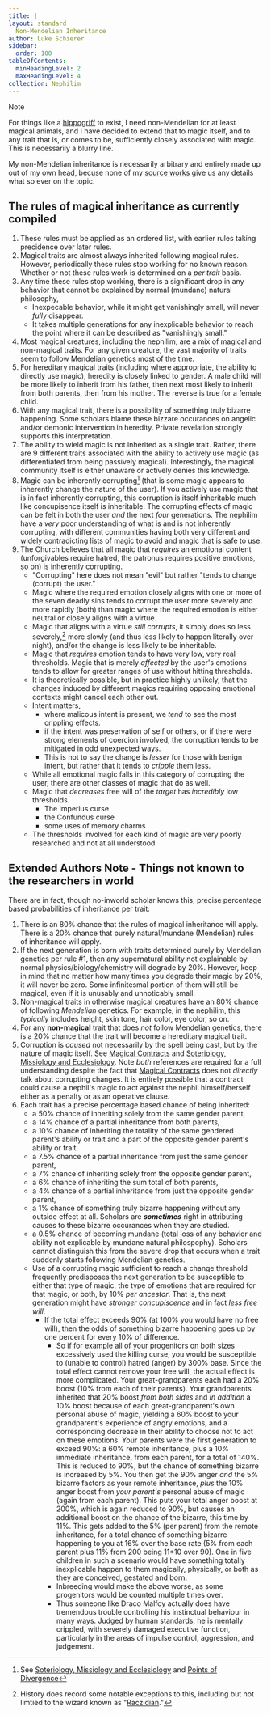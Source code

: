 ```yaml
---
title: |
layout: standard
  Non-Mendelian Inheritance
author: Luke Schierer
sidebar:
  order: 100
tableOfContents:
  minHeadingLevel: 2
  maxHeadingLevel: 4
collection: Nephilim
---
```


> [!NOTE]
> For things like a [hippogriff] to exist, I need non-Mendelian for at least magical animals, and I have decided to extend that to magic itself, and to any trait that is, or comes to be, sufficiently closely associated with magic. This is necessarily a blurry line.
>
> My non-Mendelian inheritance is necessarily arbitrary and entirely made up out of my own head, becuse none of my [source works] give us any details what so ever on the topic.

## The rules of magical inheritance as currently compiled

1.  These rules must be applied as an ordered list, with earlier rules taking
    precidence over later rules.
1.  Magical traits are almost always inherited following magical rules. However,
    periodically these rules stop working for no known reason. Whether or not these rules work is determined on a _per trait_ basis.
1.  Any time these rules stop working, there is a significant drop in any behavior that cannot be
    explained by normal (mundane) natural philosophy,
    - Inexpecable behavior, while it might get vanishingly small, will never _fully_ disappear.
    - It takes multiple generations for any inexplicable behavior to reach the point where it can be described as "vanishingly small."
1.  Most magical creatures, including the nephilim, are a mix of magical and non-magical traits. For any
    given creature, the vast majority of traits seem to follow Mendelian genetics most of the time.
1.  For hereditary magical traits (including where appropriate, the ability to
    directly use magic), heredity is closely linked to gender. A male child will be more likely to inherit from his father, then next most likely to inherit from both parents, then from his mother. The reverse is true for a female child.
1.  With any magical trait, there is a possibility of something truly bizarre
    happening. Some scholars blame these bizzare occurances on angelic and/or
    demonic intervention in heredity. Private revelation strongly supports this interpretation.
1.  The ability to wield magic is not inherited as a single trait. Rather,
    there are 9 different traits associated with the ability to actively use magic (as differentiated from being passively magical). Interestingly, the magical community itself is either unaware or actively denies this knowledge.
1.  Magic can be inherently corrupting[^241123-1] (that is some magic appears to inherently change the
    nature of the user). If you actively use magic that is in fact inherently corrupting, this corruption is itself inheritable much like concupisence itself is inheritable. The corrupting effects of magic can be felt in both the user _and_ the next _four_ generations. The nephilim have a _very_ poor understanding of what is and is not inherently corrupting, with different communities having both very different and widely contradicting lists of magic to avoid and magic that is safe to use.
1.  The Church believes that all magic that _requires_ an emotional content (unforgivables require
    hatred, the patronus requires positive emotions, so on) is inherently corrupting.
    - "Corrupting" here does not mean "evil" but rather "tends to change
      (corrupt) the user."
    - Magic where the required emotion closely aligns with one or more of the
      seven deadly sins tends to corrupt the user more severely and more rapidly
      (both) than magic where the required emotion is either neutral or closely
      aligns with a virtue.
    - Magic that aligns with a virtue _still corrupts_, it simply does so less
      severely,[^241125-1] more slowly (and thus less likely to happen literally over night), and/or the change is less likely to be inheritable.
    - Magic that _requires_ emotion tends to have very low, very real
      thresholds. Magic that is merely _affected_ by the user's emotions tends
      to allow for greater ranges of use without hitting thresholds.
    - It is theoretically possible, but in practice highly unlikely, that the
      changes induced by different magics requiring opposing emotional contexts
      might cancel each other out.
    - Intent matters,
      - where malicous intent is present, we _tend_ to see the most crippling
        effects.
      - if the intent was preservation of self or others, or if there were
        strong elements of coercion involved, the corruption tends to be mitigated in odd unexpected ways.
      - This is not to say the change is _lesser_ for those with benign intent,
        but rather that it tends to _cripple_ them less.
    - While all emotional magic falls in this category of corrupting the user,
      there are other classes of magic that do as well.
    - Magic that _decreases_ free will of the _target_ has _incredibly_ low thresholds.
      - The Imperius curse
      - the Confundus curse
      - some uses of memory charms
    - The thresholds involved for each kind of magic are very poorly researched
      and not at all understood.

## Extended Authors Note - Things not known to the researchers in world

There are in fact, though no-inworld scholar knows this, precise percentage based probabilities of inheritance per trait:

1.  There is an 80% chance that the rules of magical inheritance will apply.
    There is a 20% chance that purely natural/mundane (Mendelian) rules of inheritance will apply.
1.  If the next generation is born with traits determined purely by Mendelian
    genetics per rule #1, then any supernatural ability not explainable by normal physics/biology/chemistry will degrade by 20%. However, keep in mind that no matter how many times you degrade their magic by 20%, it will never be zero. Some infinitesmal portion of them will still be magical, even if it is unusably and unnoticably small.
1.  Non-magical traits in otherwise magical creatures have an 80% chance of following _Mendelian_
    genetics. For example, in the nephilim, this _typically_ includes height, skin tone, hair color, eye color, so on.
1.  For any **non-magical** trait that does _not_ follow Mendelian genetics,
    there is a 20% chance that the trait will become a hereditary magical trait.
1.  Corruption is _caused_ not necessarily by the spell being cast, but
    by the nature of magic itself. See [Magical Contracts] and [Soteriology, Missiology and Ecclesiology]. Note _both_ references are required for a full understanding despite the fact that [Magical Contracts] does not _directly_ talk about corrupting changes. It is entirely possible that a contract could cause a nephil's magic to act against the nephil himself/herself either as a penalty or as an operative clause.
1.  Each trait has a precise percentage based chance of being inherited:
    - a 50% chance of inheriting solely from the same gender parent,
    - a 14% chance of a partial inheritance from both parents,
    - a 10% chance of inheriting the totality of the same gendered parent's ability or trait and a part
      of the opposite gender parent's ability or trait.
    - a 7.5% chance of a partial inheritance from just the same gender parent,
    - a 7% chance of inheriting solely from the opposite gender parent,
    - a 6% chance of inheriting the sum total of both parents,
    - a 4% chance of a partial inheritance from just the opposite gender parent,
    - a 1% chance of something truly bizarre happening without any outside effect at all. Scholars are
      **_sometimes_** right in attributing causes to these bizarre occurances when they are studied.
    - a 0.5% chance of becoming mundane (total loss of any behavior and ability not explicable by mundane
      natural philospophy). Scholars cannot distinguish this from the severe drop that occurs when a trait suddenly starts following Mendelian genetics.
    - Use of a corrupting magic sufficient to reach a change threshold
      frequently predisposes the next generation to be susceptible to either that type of magic, the type of emotions that are required for that magic, or both, by 10% _per ancestor_. That is, the next generation might have _stronger concupiscence_ and in fact _less free will._
      - If the total effect exceeds 90% (at 100% you would have no free will),
        then the odds of something bizarre happening goes up by one percent for every 10% of difference.
        - So if for example all of your progenitors on both sizes excessively used
          the killing curse, you would be susceptible to (unable to control) hatred (anger) by 300% base. Since the total effect cannot remove your free will, the actual effect is more complicated. Your great-grandparents each had a 20% boost (10% from each of their parents). Your grandparents inherited that 20% boost _from both sides_ and _in addition_ a 10% boost because of each great-grandparent's own personal abuse of magic, yielding a 60% boost to your grandparent's experience of angry emotions, and a corresponding decrease in their ability to choose not to act on these emotions. Your parents were the first generation to exceed 90%: a 60% remote inheritance, plus a 10% immediate inheritance, from each parent, for a total of 140%. This is reduced to 90%, but the chance of something bizarre is increased by 5%. You then get the 90% anger _and_ the 5% bizarre factors as your remote inheritance, _plus_ the 10% anger boost from _your parent's_ personal abuse of magic (again from each parent). This puts your total anger boost at 200%, which is again reduced to 90%, but causes an additional boost on the chance of the bizarre, this time by 11%. This gets added to the 5% (per parent) from the remote inheritance, for a total chance of something bizarre happening to you at 16% over the base rate (5% from each parent plus 11% from 200 being 11\*10 over 90). One in five children in such a scenario would have something totally inexplicable happen to them magically, physically, or both as they are conceived, gestated and born.
        - Inbreeding would make the above worse, as some progenitors would be
          counted multiple times over.
        - Thus someone like Draco Malfoy actually does have tremendous trouble
          controlling his instinctual behaviour in many ways. Judged by human
          standards, he is mentally crippled, with severely damaged executive
          function, particularly in the areas of impulse control, aggression, and
          judgement.

[^241125-1]: History does record some notable exceptions to this, including but not limtied to the wizard known as "[Raczidian]."[^241125-2]

[^241125-2]:
    Mrs. J. K. Rowling & Sony Computer Entertainment Europe.
    _[Miranda Goshawk's Book of Spells](https://archive.org/details/0_20211019/)_ 2013. Page 66.

[Raczidian]: /Harrypedia/people/Raczidian/
[source works]: /FanFiction/Harry_Potter_-_Nephilim/Introduction/
[Many Waters]: https://wikipedia.org/wiki/Many_Waters
[AA]: </FanFiction/Harry_Potter_-_Nephilim/Appendices/Points of Divergence/>
[AB]: </FanFiction/Harry_Potter_-_Nephilim/Appendices/Rules of Magic/>
[AC]: </FanFiction/Harry_Potter_-_Nephilim/Appendices/Magical Beings/>
[Inheritance]: /FanFiction/Harry_Potter_-_Nephilim/Appendices/Inheritance/
[AD]: </FanFiction/Harry_Potter_-_Nephilim/Appendices/Relative Power Levels/>
[AE]: </FanFiction/Harry_Potter_-_Nephilim/Appendices/Life Expectancy/>
[Magical Contracts]: </FanFiction/Harry_Potter_-_Nephilim/Appendices/Magical Contracts/>
[Soteriology, Missiology and Ecclesiology]: /FanFiction/Harry_Potter_-_Nephilim/Appendices/Appendix_G/
[AH]: /FanFiction/Harry_Potter_-_Nephilim/Appendices/Appendix_H//
[Appendix I]: </FanFiction/Harry_Potter_-_Nephilim/Appendices/Veela Pathology/>

[^241123-1]: See [Soteriology, Missiology and Ecclesiology] and [Points of Divergence]

[Points of Divergence]: </FanFiction/Harry_Potter_-_Nephilim/Appendices/Points of Divergence/>
[hippogriff]: /Harrypedia/animals/hippogriff/

